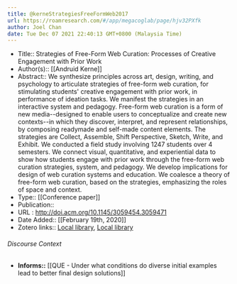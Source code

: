 ```yaml
---
title: @kerneStrategiesFreeFormWeb2017
url: https://roamresearch.com/#/app/megacoglab/page/hjv32PXfk
author: Joel Chan
date: Tue Dec 07 2021 22:40:13 GMT+0800 (Malaysia Time)
---
```


- Title:: Strategies of Free-Form Web Curation: Processes of Creative Engagement with Prior Work
- Author(s):: [[Andruid Kerne]]
- Abstract:: We synthesize principles across art, design, writing, and psychology to articulate strategies of free-form web curation, for stimulating students' creative engagement with prior work, in performance of ideation tasks. We manifest the strategies in an interactive system and pedagogy. Free-form web curation is a form of new media--designed to enable users to conceptualize and create new contexts--in which they discover, interpret, and represent relationships, by composing readymade and self-made content elements. The strategies are Collect, Assemble, Shift Perspective, Sketch, Write, and Exhibit. We conducted a field study involving 1247 students over 4 semesters. We connect visual, quantitative, and experiential data to show how students engage with prior work through the free-form web curation strategies, system, and pedagogy. We develop implications for design of web curation systems and education. We coalesce a theory of free-form web curation, based on the strategies, emphasizing the roles of space and context.
- Type:: [[Conference paper]]
- Publication::
- URL : http://doi.acm.org/10.1145/3059454.3059471
- Date Added:: [[February 19th, 2020]]
- Zotero links:: [Local library](zotero://select/groups/2451508/items/N4WN8QRJ), [Local library](https://www.zotero.org/groups/2451508/items/N4WN8QRJ)

###### Discourse Context

- **Informs::** [[QUE - Under what conditions do diverse initial examples lead to better final design solutions]]
